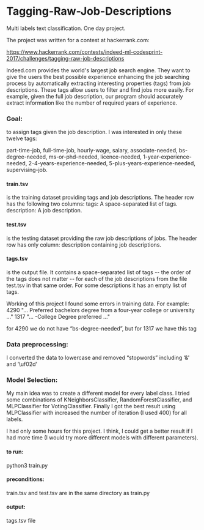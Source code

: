 # Tagging-Raw-Job-Descriptions
Multi labels text classification.  One day project. 

The project was written for a contest at hackerrank.com: 

https://www.hackerrank.com/contests/indeed-ml-codesprint-2017/challenges/tagging-raw-job-descriptions

Indeed.com provides the world's largest job search engine. They want to give the users the best possible experience  enhancing the job searching process by automatically extracting interesting properties (tags) from job descriptions. These tags allow users to filter and find jobs more easily. For example, given the full job description, our program should accurately extract information like the number of required years of experience.

### Goal:
to assign tags given the job description. 
I was interested in only these twelve tags:

part-time-job,
full-time-job,
hourly-wage,
salary,
associate-needed,
bs-degree-needed,
ms-or-phd-needed,
licence-needed,
1-year-experience-needed,
2-4-years-experience-needed,
5-plus-years-experience-needed,
supervising-job.

#### train.tsv 
is the training dataset providing tags and  job descriptions. The header row has the following two columns:
tags: A space-separated list of tags.
description: A job description.

#### test.tsv 
is the testing dataset providing the raw job descriptions of  jobs. The header row has only column: description containing job descriptions.

#### tags.tsv 
is the output file. It contains a space-separated list of tags -- the order of the tags does not matter -- for each of the job descriptions from the file test.tsv in that same order. For some descriptions it has an empty list of tags.


Working of this project I found some errors  in training data. For example:
4290 "... Preferred bachelors degree from a four-year college or university …"
1317 "... -College Degree preferred …"

for 4290 we do not have “bs-degree-needed”, but for 1317 we have this tag

### Data preprocessing:
I converted the data to lowercase and removed “stopwords” including ‘&' and ‘\uf02d'

### Model Selection:
My main idea was to create a different model for every label class. I tried some combinations of KNeighborsClassifier, RandomForestClassifier, and MLPClassifier for VotingClassifier. Finally I got the best result using MLPClassifier with increased the number of iteration (I used 400) for all labels.

I had only some hours for this project. I think, I could get a better result if I had more time (I would try more different models with different parameters). 

#### to run: 
python3 train.py

#### preconditions: 
train.tsv and test.tsv are in the same directory as train.py

#### output: 
tags.tsv file



